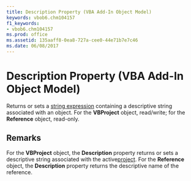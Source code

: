 ```yaml
---
title: Description Property (VBA Add-In Object Model)
keywords: vbob6.chm104157
f1_keywords:
- vbob6.chm104157
ms.prod: office
ms.assetid: 135aaff8-0ea8-727a-cee0-44e71b7e7c46
ms.date: 06/08/2017
---
```



# Description Property (VBA Add-In Object Model)



Returns or sets a [string expression](../../Glossary/vbe-glossary.md#string-expression) containing a descriptive string associated with an object. For the **VBProject** object, read/write; for the **Reference** object, read-only.

## Remarks

For the  **VBProject** object, the **Description** property returns or sets a descriptive string associated with the active[project](../../Glossary/vbe-glossary.md#project).
For the  **Reference** object, the **Description** property returns the descriptive name of the reference.

